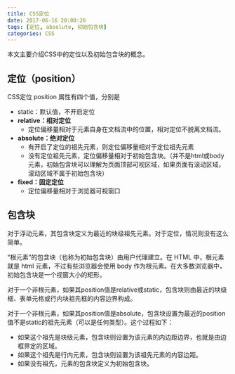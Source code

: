 ```yaml
---
title: CSS定位
date: 2017-06-16 20:00:26
tags: [定位, absolute, 初始包含块]
categories: CSS
---
```


本文主要介绍CSS中的定位以及初始包含块的概念。

<!--more-->

## 定位（position）

CSS定位 position 属性有四个值，分别是

- static：默认值，不开启定位
- **relative：相对定位**
    - 定位偏移量相对于元素自身在文档流中的位置，相对定位不脱离文档流。
- **absolute：绝对定位**
    - 有开启了定位的祖先元素，则定位偏移量相对于定位祖先元素
    - 没有定位祖先元素，定位偏移量相对于初始包含块。（并不是html或body元素，初始包含块可以理解为页面顶部可视区域，如果页面有滚动区域，滚动区域不属于初始包含块）
- **fixed：固定定位**
    - 定位偏移量相对于浏览器可视窗口

## 包含块

对于浮动元素，其包含块定义为最近的块级祖先元素。对于定位，情况则没有这么简单。

“根元素”的包含块（也称为初始包含块）由用户代理建立。在 HTML 中，根元素就是 html 元素，不过有些浏览器会使用 body 作为根元素。在大多数浏览器中，初始包含块是一个视窗大小的矩形。

对于一个非根元素，如果其position值是relative或static，包含块则由最近的块级框、表单元格或行内块祖先框的内容边界构成。

对于一个非根元素，如果其position值是absolute，包含块设置为最近的position值不是static的祖先元素（可以是任何类型）。这个过程如下：
- 如果这个祖先是块级元素，包含块则设置为该元素的内边距边界，也就是由边框界定的区域。
- 如果这个祖先是行内元素，包含块则设置为该祖先元素的内容边距。
- 如果没有祖先，元素的包含块定义为初始包含块。



